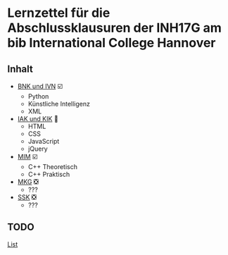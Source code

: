 # Lernzettel für die Abschlussklausuren der INH17G am bib International College Hannover

## Inhalt

* [BNK und IVN](https://github.com/rausc-daniel/INH17GAbschlussklausuren/tree/master/BNK_und_IVN) :ballot_box_with_check:
  * Python
  * Künstliche Intelligenz
  * XML
* [IAK und KIK](https://github.com/rausc-daniel/INH17GAbschlussklausuren/tree/master/IAK_und_KIK) :large_orange_diamond:
  * HTML
  * CSS
  * JavaScript
  * jQuery
* [MIM](https://github.com/rausc-daniel/INH17GAbschlussklausuren/tree/master/MIM) :ballot_box_with_check:
  * C++ Theoretisch
  * C++ Praktisch
* [MKG](https://github.com/rausc-daniel/INH17GAbschlussklausuren/tree/master/MKG) :negative_squared_cross_mark:
  * ???
* [SSK](https://github.com/rausc-daniel/INH17GAbschlussklausuren/tree/master/SSK) :negative_squared_cross_mark:
  * ???
  
## TODO

[List](https://github.com/rausc-daniel/INH17GAbschlussklausuren/blob/master/TODO.md)
